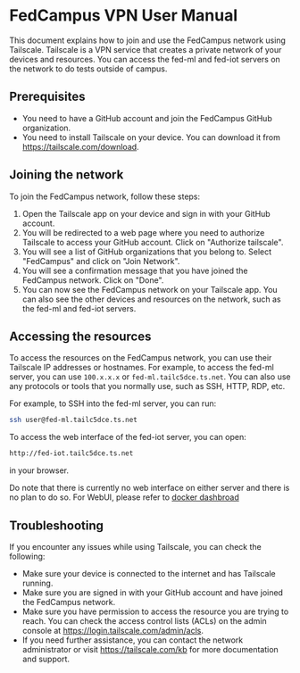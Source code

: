 # FedCampus VPN User Manual

This document explains how to join and use the FedCampus network using Tailscale. Tailscale is a VPN service that creates a private network of your devices and resources. You can access the fed-ml and fed-iot servers on the network to do tests outside of campus.

## Prerequisites

- You need to have a GitHub account and join the FedCampus GitHub organization.
- You need to install Tailscale on your device. You can download it from https://tailscale.com/download.

## Joining the network

To join the FedCampus network, follow these steps:

1. Open the Tailscale app on your device and sign in with your GitHub account.
2. You will be redirected to a web page where you need to authorize Tailscale to access your GitHub account. Click on "Authorize tailscale".
3. You will see a list of GitHub organizations that you belong to. Select "FedCampus" and click on "Join Network".
4. You will see a confirmation message that you have joined the FedCampus network. Click on "Done".
5. You can now see the FedCampus network on your Tailscale app. You can also see the other devices and resources on the network, such as the fed-ml and fed-iot servers.

## Accessing the resources

To access the resources on the FedCampus network, you can use their Tailscale IP addresses or hostnames. For example, to access the fed-ml server, you can use `100.x.x.x` or `fed-ml.tailc5dce.ts.net`. You can also use any protocols or tools that you normally use, such as SSH, HTTP, RDP, etc.

For example, to SSH into the fed-ml server, you can run:

```bash
ssh user@fed-ml.tailc5dce.ts.net
```

To access the web interface of the fed-iot server, you can open:

```bash
http://fed-iot.tailc5dce.ts.net
```

in your browser.

Do note that there is currently no web interface on either server and there is no plan to do so. For WebUI, please refer to [docker dashbroad](../docker/usage.md)

## Troubleshooting

If you encounter any issues while using Tailscale, you can check the following:

- Make sure your device is connected to the internet and has Tailscale running.
- Make sure you are signed in with your GitHub account and have joined the FedCampus network.
- Make sure you have permission to access the resource you are trying to reach. You can check the access control lists (ACLs) on the admin console at https://login.tailscale.com/admin/acls.
- If you need further assistance, you can contact the network administrator or visit https://tailscale.com/kb for more documentation and support.
